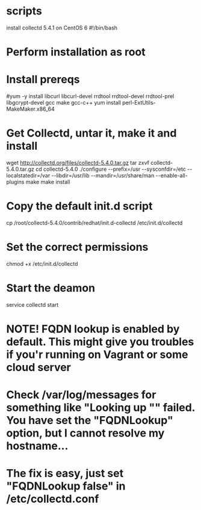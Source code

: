 scripts
=======
install collectd 5.4.1 on CentOS 6
#!/bin/bash
# Perform installation as root
# Install prereqs
 
#yum -y install libcurl libcurl-devel rrdtool rrdtool-devel rrdtool-prel libgcrypt-devel gcc make gcc-c++
yum install perl-ExtUtils-MakeMaker.x86_64
# Get Collectd, untar it, make it and install
 
wget http://collectd.org/files/collectd-5.4.0.tar.gz
tar zxvf collectd-5.4.0.tar.gz
cd collectd-5.4.0
./configure --prefix=/usr --sysconfdir=/etc --localstatedir=/var --libdir=/usr/lib --mandir=/usr/share/man --enable-all-plugins
make
make install
 
 
# Copy the default init.d script
 
cp /root/collectd-5.4.0/contrib/redhat/init.d-collectd /etc/init.d/collectd
 
# Set the correct permissions
 
chmod +x /etc/init.d/collectd
 
# Start the deamon
 
service collectd start
 
 
# NOTE! FQDN lookup is enabled by default. This might give you troubles if you'r running on Vagrant or some cloud server
# Check /var/log/messages for something like "Looking up "<yourhost>" failed. You have set the "FQDNLookup" option, but I cannot resolve my hostname...
# The fix is easy, just set "FQDNLookup false" in /etc/collectd.conf
